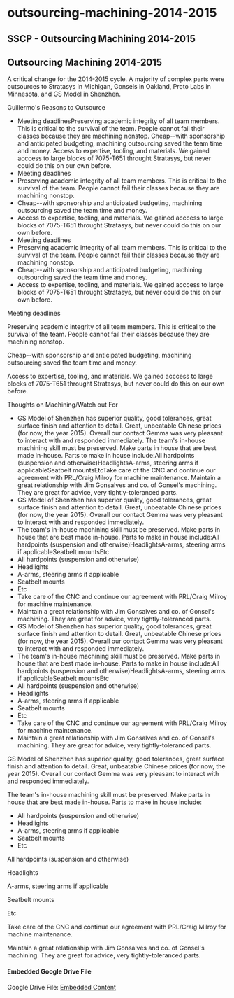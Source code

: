 # outsourcing-machining-2014-2015

## SSCP - Outsourcing Machining 2014-2015

## Outsourcing Machining 2014-2015

A critical change for the 2014-2015 cycle. A majority of complex parts were outsources to Stratasys in Michigan, Gonsels in Oakland, Proto Labs in Minnesota, and GS Model in Shenzhen.&#x20;

Guillermo's Reasons to Outsource

* Meeting deadlinesPreserving academic integrity of all team members. This is critical to the survival of the team. People cannot fail their classes because they are machining nonstop. Cheap--with sponsorship and anticipated budgeting, machining outsourcing saved the team time and money. Access to expertise, tooling, and materials. We gained acccess to large blocks of 7075-T651 throught Stratasys, but never could do this on our own before.&#x20;
* Meeting deadlines
* Preserving academic integrity of all team members. This is critical to the survival of the team. People cannot fail their classes because they are machining nonstop.&#x20;
* Cheap--with sponsorship and anticipated budgeting, machining outsourcing saved the team time and money.&#x20;
* Access to expertise, tooling, and materials. We gained acccess to large blocks of 7075-T651 throught Stratasys, but never could do this on our own before.&#x20;
* Meeting deadlines
* Preserving academic integrity of all team members. This is critical to the survival of the team. People cannot fail their classes because they are machining nonstop.&#x20;
* Cheap--with sponsorship and anticipated budgeting, machining outsourcing saved the team time and money.&#x20;
* Access to expertise, tooling, and materials. We gained acccess to large blocks of 7075-T651 throught Stratasys, but never could do this on our own before.&#x20;

Meeting deadlines

Preserving academic integrity of all team members. This is critical to the survival of the team. People cannot fail their classes because they are machining nonstop.&#x20;

Cheap--with sponsorship and anticipated budgeting, machining outsourcing saved the team time and money.&#x20;

Access to expertise, tooling, and materials. We gained acccess to large blocks of 7075-T651 throught Stratasys, but never could do this on our own before.&#x20;

Thoughts on Machining/Watch out For

* GS Model of Shenzhen has superior quality, good tolerances, great surface finish and attention to detail. Great, unbeatable Chinese prices (for now, the year 2015). Overall our contact Gemma was very pleasant to interact with and responded immediately. The team's in-house machining skill must be preserved. Make parts in house that are best made in-house. Parts to make in house include:All hardpoints (suspension and otherwise)HeadlightsA-arms, steering arms if applicableSeatbelt mountsEtcTake care of the CNC and continue our agreement with PRL/Craig Milroy for machine maintenance. Maintain a great relationship with Jim Gonsalves and co. of Gonsel's machining. They are great for advice, very tightly-toleranced parts.&#x20;
* GS Model of Shenzhen has superior quality, good tolerances, great surface finish and attention to detail. Great, unbeatable Chinese prices (for now, the year 2015). Overall our contact Gemma was very pleasant to interact with and responded immediately.&#x20;
* The team's in-house machining skill must be preserved. Make parts in house that are best made in-house. Parts to make in house include:All hardpoints (suspension and otherwise)HeadlightsA-arms, steering arms if applicableSeatbelt mountsEtc
* All hardpoints (suspension and otherwise)
* Headlights
* A-arms, steering arms if applicable
* Seatbelt mounts
* Etc
* Take care of the CNC and continue our agreement with PRL/Craig Milroy for machine maintenance.&#x20;
* Maintain a great relationship with Jim Gonsalves and co. of Gonsel's machining. They are great for advice, very tightly-toleranced parts.&#x20;
* GS Model of Shenzhen has superior quality, good tolerances, great surface finish and attention to detail. Great, unbeatable Chinese prices (for now, the year 2015). Overall our contact Gemma was very pleasant to interact with and responded immediately.&#x20;
* The team's in-house machining skill must be preserved. Make parts in house that are best made in-house. Parts to make in house include:All hardpoints (suspension and otherwise)HeadlightsA-arms, steering arms if applicableSeatbelt mountsEtc
* All hardpoints (suspension and otherwise)
* Headlights
* A-arms, steering arms if applicable
* Seatbelt mounts
* Etc
* Take care of the CNC and continue our agreement with PRL/Craig Milroy for machine maintenance.&#x20;
* Maintain a great relationship with Jim Gonsalves and co. of Gonsel's machining. They are great for advice, very tightly-toleranced parts.&#x20;

GS Model of Shenzhen has superior quality, good tolerances, great surface finish and attention to detail. Great, unbeatable Chinese prices (for now, the year 2015). Overall our contact Gemma was very pleasant to interact with and responded immediately.&#x20;

The team's in-house machining skill must be preserved. Make parts in house that are best made in-house. Parts to make in house include:

* All hardpoints (suspension and otherwise)
* Headlights
* A-arms, steering arms if applicable
* Seatbelt mounts
* Etc

All hardpoints (suspension and otherwise)

Headlights

A-arms, steering arms if applicable

Seatbelt mounts

Etc

Take care of the CNC and continue our agreement with PRL/Craig Milroy for machine maintenance.&#x20;

Maintain a great relationship with Jim Gonsalves and co. of Gonsel's machining. They are great for advice, very tightly-toleranced parts.&#x20;

#### Embedded Google Drive File

Google Drive File: [Embedded Content](https://drive.google.com/embeddedfolderview?id=10II6x5sgKNqWCKBNueaZ2RoMC1E3Scj1#list)
